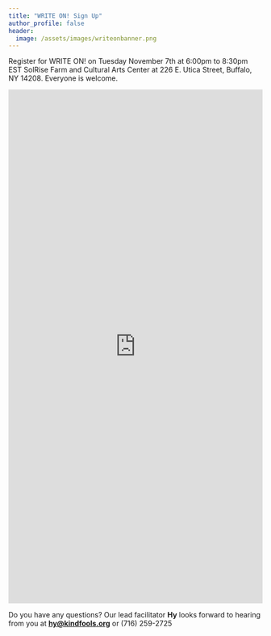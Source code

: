 ```yaml
---
title: "WRITE ON! Sign Up"
author_profile: false
header:
  image: /assets/images/writeonbanner.png
---
```


Register for WRITE ON! on Tuesday November 7th at 6:00pm to 8:30pm EST
SolRise Farm and Cultural Arts Center at 226 E. Utica Street, Buffalo, NY 14208.
Everyone is welcome.

<iframe src="https://docs.google.com/forms/d/e/1FAIpQLSek_PrcGqo_f9EajHCTh6m_Bg7T76rrjXrG3EChmPoMTyvUvg/viewform?embedded=true&usp=pp_url&entry.1094639681=Tues+Nov+7th+at+6:00pm+at+Sol+Rise" width="100%" height="1020" frameborder="0" marginheight="0" marginwidth="0" onload = "window.parent.scrollTo(0,0)">Loading…</iframe>

Do you have any questions? Our lead facilitator **Hy** looks forward to hearing from you at **[hy@kindfools.org](mailto:hy@kindfools.org)** or (716) 259-2725
